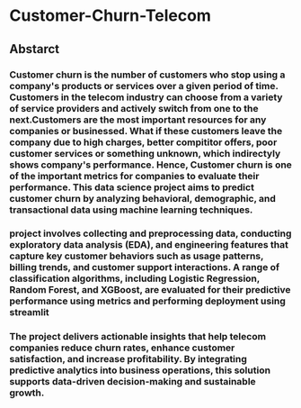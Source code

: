 # Customer-Churn-Telecom

## Abstarct
### Customer churn is the number of customers who stop using a company's products or services over a given period of time. Customers in the telecom industry can choose from a variety of service providers and actively switch from one to the next.Customers are the most important resources for any companies or businessed. What if these customers leave the company due to high charges, better compititor offers, poor customer services or something unknown, which indirectyly shows company's performance. Hence, Customer churn is one of the important metrics for companies to evaluate their performance.  This data science project aims to predict customer churn by analyzing behavioral, demographic, and transactional data using machine learning techniques.
### project involves collecting and preprocessing data, conducting exploratory data analysis (EDA), and engineering features that capture key customer behaviors such as usage patterns, billing trends, and customer support interactions. A range of classification algorithms, including Logistic Regression, Random Forest, and XGBoost, are evaluated for their predictive performance using metrics and performing deployment using streamlit
### The project delivers actionable insights that help telecom companies reduce churn rates, enhance customer satisfaction, and increase profitability. By integrating predictive analytics into business operations, this solution supports data-driven decision-making and sustainable growth.